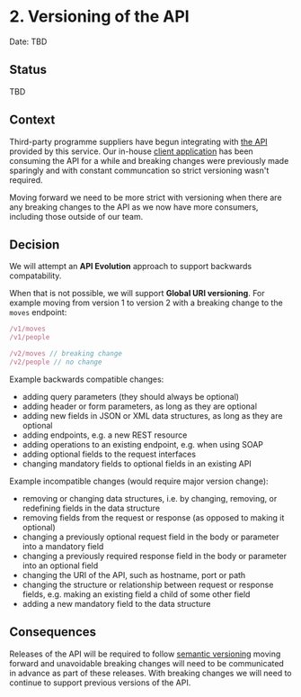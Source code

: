 # 2. Versioning of the API

Date: TBD

## Status

TBD

## Context

Third-party programme suppliers have begun integrating with [the API](https://github.com/ministryofjustice/hmpps-book-secure-move-api) provided by this service. Our in-house
[client application](https://github.com/ministryofjustice/hmpps-book-secure-move-frontend) has been consuming the API for a while and breaking changes were previously made sparingly 
and with constant communcation so strict versioning wasn't required.

Moving forward we need to be more strict with versioning when there are any breaking changes to the API as
we now have more consumers, including those outside of our team.

## Decision

We will attempt an **API Evolution** approach to support backwards compatability.

When that is not possible, we will support **Global URI versioning**. For example moving from version 1 to version 2 with a breaking
change to the `moves` endpoint:

```javascript
/v1/moves
/v1/people
```

```javascript
/v2/moves // breaking change
/v2/people // no change
```

Example backwards compatible changes:

- adding query parameters (they should always be optional)
- adding header or form parameters, as long as they are optional
- adding new fields in JSON or XML data structures, as long as they are optional
- adding endpoints, e.g. a new REST resource
- adding operations to an existing endpoint, e.g. when using SOAP
- adding optional fields to the request interfaces
- changing mandatory fields to optional fields in an existing API

Example incompatible changes (would require major version change):

- removing or changing data structures, i.e. by changing, removing, or redefining fields in the data structure
- removing fields from the request or response (as opposed to making it optional)
- changing a previously optional request field in the body or parameter into a mandatory field
- changing a previously required response field in the body or parameter into an optional field
- changing the URI of the API, such as hostname, port or path
- changing the structure or relationship between request or response fields, e.g. making an existing field a child of some other field
- adding a new mandatory field to the data structure

## Consequences

Releases of the API will be required to follow [semantic versioning](https://semver.org/) moving forward and unavoidable breaking
changes will need to be communicated in advance as part of these releases. With breaking changes we will
need to continue to support previous versions of the API.

